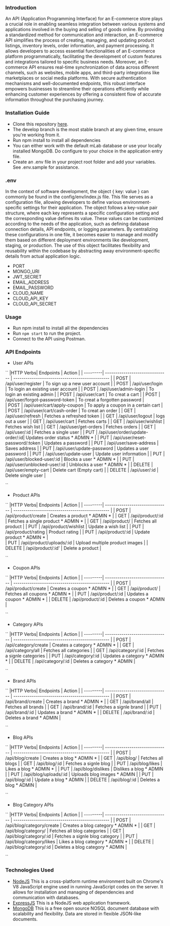 ### Introduction
An API (Application Programming Interface) for an E-commerce store plays a crucial role in enabling seamless integration between various systems and applications involved in the buying and selling of goods online. By providing a standardized method for communication and interaction, an E-commerce API simplifies the process of creating, managing, and updating product listings, inventory levels, order information, and payment processing. It allows developers to access essential functionalities of an E-commerce platform programmatically, facilitating the development of custom features and integrations tailored to specific business needs. Moreover, an E-commerce API ensures real-time synchronization of data across different channels, such as websites, mobile apps, and third-party integrations like marketplaces or social media platforms. With secure authentication mechanisms and well-documented endpoints, this robust interface empowers businesses to streamline their operations efficiently while enhancing customer experiences by offering a consistent flow of accurate information throughout the purchasing journey.

### Installation Guide
* Clone this repository [here](https://github.com/Thabiso-007/api.express-store.git).
* The develop branch is the most stable branch at any given time, ensure you're working from it.
* Run npm install to install all dependencies
* You can either work with the default mLab database or use your locally installed MongoDB. Do configure to your choice in the application entry file.
* Create an .env file in your project root folder and add your variables. See .env.sample for assistance.

### .env

In the context of software development, the object { key: value } can commonly be found in the config/env/index.js file. This file serves as a configuration file, allowing developers to define various environment-specific settings for their application. The object follows a key-value pair structure, where each key represents a specific configuration setting and the corresponding value defines its value. These values can be customized according to the needs of the application, such as defining database connection details, API endpoints, or logging parameters. By centralizing these configurations in one file, it becomes easier to manage and modify them based on different deployment environments like development, staging, or production. The use of this object facilitates flexibility and reusability within the codebase by abstracting away environment-specific details from actual application logic.

* PORT 
* MONGO_URI
* JWT_SECRET 
* EMAIL_ADDRESS 
* EMAIL_PASSWORD  
* CLOUD_NAME
* CLOUD_API_KEY 
* CLOUD_API_SECRET 

### Usage
* Run npm install to install all the dependencies
* Run ``npm start`` to run the project.
* Connect to the API using Postman.

### API Endpoints

* User APIs

``
|HTTP Verbs|            Endpoints            |                   Action                        |
| ---------| ------------------------------- | ----------------------------------------------- |
|  POST    | /api/user/register              | To sign up a new user account                   |
|  POST    | /api/user/login                 | To login an existing user account               |
|  POST    | /api/user/admin-login           | To login an existing admin                      |
|  POST    | /api/user/cart                  | To creat a cart                                 |
|  POST    | /api/user/forgot-password-token | To creat a forgotten password                   |     
|  POST    | /api/user/cart/apply-coupon     | To apply a coupon in a certain cart             |
|  POST    | /api/user/cart/cash-order       | To creat an order                               |
|  GET     | /api/user/refresh               | Fetches a refreshed token                       |
|  GET     | /api/user/logout                | logs out a user                                 |
|  GET     | /api/user/cart                  | Fetches  carts                                  |
|  GET     | /api/user/wishlist              | Fetches wish list                               |
|  GET     | /api/user/get-orders            | Fetches orders                                  |
|  GET     | /api/user/:id                   | Fetches a single user                           |
|  PUT     | /api/user/order/update-order/:id| Updates order status    * ADMIN *               |
|  PUT     | /api/user/reset-password/:token | Updates a password                              |
|  PUT     | /api/user/save-address          | Saves address                                   |
|  PUT     | /api/user/update-password       | Updates a user password                         |
|  PUT     | /api/user/update-user           | Update user information                         |
|  PUT     | /api/user/blocked-user/:id      | Blocks a user    * ADMIN *                      |
|  PUT     | /api/user/unblocked-user/:id    | Unblocks a user  * ADMIN *                      |
|  DELETE  | /api/user/empty-cart            | Delete cart (Empty cart)                        |
|  DELETE  | /api/user/:id                   | Delete single user                              |

``

* Product APIs

``
|HTTP Verbs|            Endpoints            |                   Action                        |
| ---------| ------------------------------- | ----------------------------------------------- |
|  POST    | /api/product/create             | Creates a product * ADMIN *                     |
|  GET     | /api/product/:id                | Fetches a single product    * ADMIN *           |
|  GET     | /api/product/                   | Fetches all product                             |
|  PUT     | /api/product/wishlist           | Update a wish list                              |
|  PUT     | /api/product/rating             | Product rating                                  |
|  PUT     | /api/product/:id                | Update product    * ADMIN *                     |     
|  PUT     | /api/product/uploads/:id        | Upload multiple product images                  |
|  DELETE  | /api/product/:id'               | Delete a product                                |

``

* Coupon APIs

``
|HTTP Verbs|            Endpoints            |                   Action                        |
| ---------| ------------------------------- | ----------------------------------------------- |
|  POST    | /api/product/create             | Creates a coupon * ADMIN *                      |
|  GET     | /api/product/                   | Fetches all coupons    * ADMIN *                |
|  PUT     | /api/product/:id                | Updates a coupon    * ADMIN *                   |
|  DELETE  | /api/product/:id                | Deletes a coupon    * ADMIN                     |

``

* Category APIs

``
|HTTP Verbs|            Endpoints            |                   Action                        |
| ---------| ------------------------------- | ----------------------------------------------- |
|  POST    | /api/category/create            | Creates a category * ADMIN *                    |
|  GET     | /api/category/all               | Fetches all categories                          |
|  GET     | /api/category/:id               | Fetches a signle categories                     |
|  PUT     | /api/category/:id               | Updates a category    * ADMIN *                 |
|  DELETE  | /api/category/:id               | Deletes a category    * ADMIN                   |

``

* Brand APIs

``
|HTTP Verbs|            Endpoints            |                   Action                        |
| ---------| ------------------------------- | ----------------------------------------------- |
|  POST    | /api/brand/create               | Creates a brand * ADMIN *                       |
|  GET     | /api/brand/all                  | Fetches all brands                              |
|  GET     | /api/brand/:id                  | Fetches a signle brand                          | 
|  PUT     | /api/brand/:id                  | Updates a brand    * ADMIN *                    |
|  DELETE  | /api/brand/:id                  | Deletes a brand    * ADMIN                      |

``

* Blog APIs

``
|HTTP Verbs|            Endpoints            |                   Action                        |
| ---------| ------------------------------- | ----------------------------------------------- |
|  POST    | /api/blog/create                | Creates a blog * ADMIN *                        |
|  GET     | /api/blog/                      | Fetches all blogs                               |
|  GET     | /api/blog/:id                   | Fetches a signle blog                           | 
|  PUT     | /api/blog/likes                 | Likes a blog    * ADMIN *                       |
|  PUT     | /api/blog/dislikes              | Dislikes a blog    * ADMIN                      |
|  PUT     | /api/blog/uploads/:id           | Uploads blog images    * ADMIN                  |
|  PUT     | /api/blog/:id                   | Update a blog    * ADMIN                        |
|  DELETE  | /api/blog/:id                   | Deletes a blog   * ADMIN                        |

``

* Blog Category APIs

``
|HTTP Verbs|            Endpoints            |                   Action                        |
| ---------| ------------------------------- | ----------------------------------------------- |
|  POST    | /api/blog/category/create       | Creates a blog category * ADMIN *               |
|  GET     | /api/blog/category/             | Fetches all blog categories                     |
|  GET     | /api/blog/category/:id          | Fetches a signle blog category                  | 
|  PUT     | /api/blog/category/likes        | Likes a blog category    * ADMIN *              |
|  DELETE  | /api/blog/category/:id          | Deletes a blog category  * ADMIN                |

``

### Technologies Used
* [NodeJS](https://nodejs.org/) This is a cross-platform runtime environment built on Chrome's V8 JavaScript engine used in running JavaScript codes on the server. It allows for installation and managing of dependencies and communication with databases.
* [ExpressJS](https://www.expresjs.org/) This is a NodeJS web application framework.
* [MongoDB](https://www.mongodb.com/) This is a free open source NOSQL document database with scalability and flexibility. Data are stored in flexible JSON-like documents.
